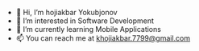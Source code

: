 - 👋 Hi, I’m hojiakbar Yokubjonov
- 👀 I’m interested in Software Development
- 🌱 I’m currently learning Mobile Applications
- 📫 You can reach me at khojiakbar.7799@gmail.com

